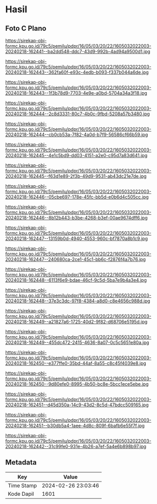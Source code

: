 # Hasil

## Foto C Plano

https://sirekap-obj-formc.kpu.go.id/79c5/pemilu/pdpr/16/05/03/20/22/1605032022003-20240218-162441--ba2dd548-ddc7-43d9-992b-4ad94a9500d1.jpg

https://sirekap-obj-formc.kpu.go.id/79c5/pemilu/pdpr/16/05/03/20/22/1605032022003-20240218-162443--362fa60f-e93c-4edb-b093-f337b044a6de.jpg

https://sirekap-obj-formc.kpu.go.id/79c5/pemilu/pdpr/16/05/03/20/22/1605032022003-20240218-162443--1f3b78d9-7703-4e9e-a0bd-5704a34a3f18.jpg

https://sirekap-obj-formc.kpu.go.id/79c5/pemilu/pdpr/16/05/03/20/22/1605032022003-20240218-162444--2c8d3331-80c7-4b0c-9fbd-5208a57b3480.jpg

https://sirekap-obj-formc.kpu.go.id/79c5/pemilu/pdpr/16/05/03/20/22/1605032022003-20240218-162444--cb0cb53a-7f82-4a0d-b7f9-56586cf66b59.jpg

https://sirekap-obj-formc.kpu.go.id/79c5/pemilu/pdpr/16/05/03/20/22/1605032022003-20240218-162445--4e1c5bd9-dd03-4151-a2e0-c95d7a83d641.jpg

https://sirekap-obj-formc.kpu.go.id/79c5/pemilu/pdpr/16/05/03/20/22/1605032022003-20240218-162445--f63d1e89-2f3b-49d9-9531-ab43dc21e7de.jpg

https://sirekap-obj-formc.kpu.go.id/79c5/pemilu/pdpr/16/05/03/20/22/1605032022003-20240218-162446--05cbe697-178e-45fc-bb5d-e0b6d4c505cc.jpg

https://sirekap-obj-formc.kpu.go.id/79c5/pemilu/pdpr/16/05/03/20/22/1605032022003-20240218-162446--8b12b443-b3be-4268-b3ef-00ae9674dff6.jpg

https://sirekap-obj-formc.kpu.go.id/79c5/pemilu/pdpr/16/05/03/20/22/1605032022003-20240218-162447--13159b0d-4940-4553-960c-bf7870a8b1c9.jpg

https://sirekap-obj-formc.kpu.go.id/79c5/pemilu/pdpr/16/05/03/20/22/1605032022003-20240218-162447--240680ca-2ce1-45c1-bb6c-f2876f4a7b76.jpg

https://sirekap-obj-formc.kpu.go.id/79c5/pemilu/pdpr/16/05/03/20/22/1605032022003-20240218-162448--6113f6e9-bdae-46cf-9c5d-5ba7e9b4a3e4.jpg

https://sirekap-obj-formc.kpu.go.id/79c5/pemilu/pdpr/16/05/03/20/22/1605032022003-20240218-162448--37e3c3dc-97f8-4384-a8d0-c8e4656c988d.jpg

https://sirekap-obj-formc.kpu.go.id/79c5/pemilu/pdpr/16/05/03/20/22/1605032022003-20240218-162449--a21827a6-1725-40d2-9f82-d68706e5195d.jpg

https://sirekap-obj-formc.kpu.go.id/79c5/pemilu/pdpr/16/05/03/20/22/1605032022003-20240218-162449--455dc472-2415-4636-8a07-0c5c5651e80a.jpg

https://sirekap-obj-formc.kpu.go.id/79c5/pemilu/pdpr/16/05/03/20/22/1605032022003-20240218-162450--e377ffe0-35bd-44af-8a55-c8c45f4039e8.jpg

https://sirekap-obj-formc.kpu.go.id/79c5/pemilu/pdpr/16/05/03/20/22/1605032022003-20240218-162450--9d80efe0-8995-4b50-bc8e-5bcc1ece5ebe.jpg

https://sirekap-obj-formc.kpu.go.id/79c5/pemilu/pdpr/16/05/03/20/22/1605032022003-20240218-162451--d45d350a-14c9-43d2-8c5d-47bdcc509165.jpg

https://sirekap-obj-formc.kpu.go.id/79c5/pemilu/pdpr/16/05/03/20/22/1605032022003-20240218-162451--b30db5a4-1aee-4d8c-809f-6bafb6e55f7f.jpg

https://sirekap-obj-formc.kpu.go.id/79c5/pemilu/pdpr/16/05/03/20/22/1605032022003-20240218-162442--31c99fe0-931e-4b26-a7ef-5a4e6b898b97.jpg


## Metadata

| Key        | Value               |
| ---------- | ------------------- |
| Time Stamp | 2024-02-26 23:03:46 |
| Kode Dapil | 1601                |



